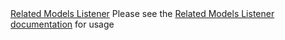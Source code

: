 <tr>
	<td><a href="{{site.api_url}}/class-RelatedModelsListener.html">Related Models Listener</a></td>
	<td>Please see the <a href="{{site.url}}/docs/listeners/related-models.html">Related Models Listener documentation</a> for usage</td>
</tr>
